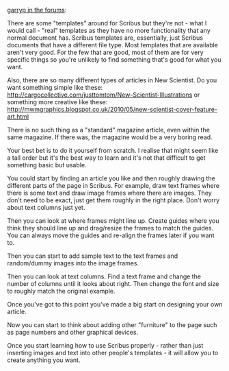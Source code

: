 [garryp in the forums](http://forums.scribus.net/index.php?action=post2;start=0;board=5):

There are some "templates" around for Scribus but they're not - what I would call - "real" templates as they have no more functionality that any normal document has. Scribus templates are, essentially, just Scribus documents that have a different file type. Most templates that are available aren't very good. For the few that are good, most of them are for very specific things so you're unlikely to find something that's good for what you want.

Also, there are so many different types of articles in New Scientist. Do you want something simple like these: http://cargocollective.com/justtomtom/New-Scientist-Illustrations or something more creative like these: http://mwmgraphics.blogspot.co.uk/2010/05/new-scientist-cover-feature-art.html

There is no such thing as a "standard" magazine article, even within the same magazine. If there was, the magazine would be a very boring read.

Your best bet is to do it yourself from scratch. I realise that might seem like a tall order but it's the best way to learn and it's not that difficult to get something basic but usable.

You could start by finding an article you like and then roughly drawing the different parts of the page in Scribus. For example, draw text frames where there is some text and draw image frames where there are images. They don't need to be exact, just get them roughly in the right place. Don't worry about text columns just yet.

Then you can look at where frames might line up. Create guides where you think they should line up and drag/resize the frames to match the guides. You can always move the guides and re-align the frames later if you want to.

Then you can start to add sample text to the text frames and random/dummy images into the image frames.

Then you can look at text columns. Find a text frame and change the number of columns until it looks about right. Then change the font and size to roughly match the original example.

Once you've got to this point you've made a big start on designing your own article.

Now you can start to think about adding other "furniture" to the page such as page numbers and other graphical devices.

Once you start learning how to use Scribus properly - rather than just inserting images and text into other people's templates - it will allow you to create anything you want.
